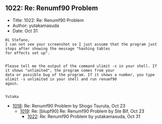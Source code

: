 ## 1022: Re: Renumf90 Problem

- Title: 1022: Re: Renumf90 Problem
- Author: yutakamasuda
- Date: Oct 31
```
Hi Stefano,
I can not see your screenshot so I just assume that the program just stops after showing the message "hashing tables
for effects set up".


Please tell me the output of the command ulimit -s in your shell. If it shows "unlimited", the program comes from your
data or possible bug of the program. If it shows a number, you type ulimit -s unlimited in your shell and run renumf90
again.


Yutaka
```

- [1018](1018.md): Re: Renumf90 Problem by Shogo Tsuruta, Oct 23
    - [1019](1019.md): Re: [blupf90] Re: Renumf90 Problem by Ste Bif, Oct 23
        - [1022](1022.md): Re: Renumf90 Problem by yutakamasuda, Oct 31
